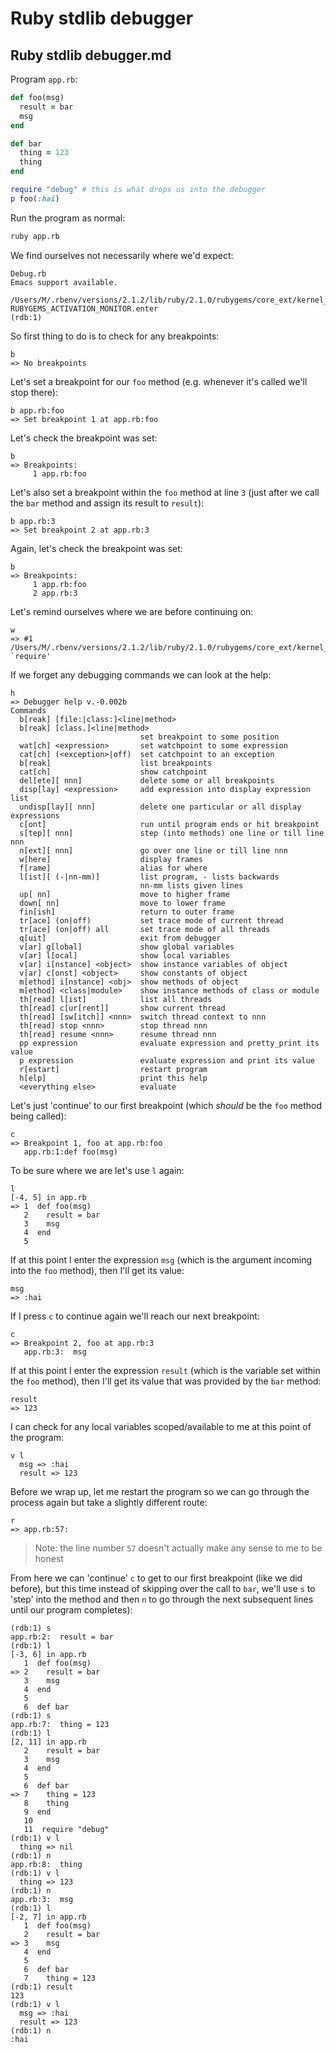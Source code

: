 # Ruby stdlib debugger

## Ruby stdlib debugger.md

Program `app.rb`:

```rb
def foo(msg)
  result = bar
  msg
end

def bar
  thing = 123
  thing
end

require "debug" # this is what drops us into the debugger
p foo(:hai)
```

Run the program as normal:

```bash
ruby app.rb
```

We find ourselves not necessarily where we'd expect:

```
Debug.rb
Emacs support available.

/Users/M/.rbenv/versions/2.1.2/lib/ruby/2.1.0/rubygems/core_ext/kernel_require.rb:57:        RUBYGEMS_ACTIVATION_MONITOR.enter
(rdb:1) 
```

So first thing to do is to check for any breakpoints:

```
b
=> No breakpoints
```

Let's set a breakpoint for our `foo` method (e.g. whenever it's called we'll stop there):

```
b app.rb:foo
=> Set breakpoint 1 at app.rb:foo
```

Let's check the breakpoint was set:

```
b
=> Breakpoints:
     1 app.rb:foo
```

Let's also set a breakpoint within the `foo` method at line `3` (just after we call the `bar` method and assign its result to `result`):

```
b app.rb:3
=> Set breakpoint 2 at app.rb:3
```

Again, let's check the breakpoint was set:

```
b
=> Breakpoints:
     1 app.rb:foo
     2 app.rb:3
```

Let's remind ourselves where we are before continuing on:

```
w
=> #1 /Users/M/.rbenv/versions/2.1.2/lib/ruby/2.1.0/rubygems/core_ext/kernel_require.rb:57:in `require'
```

If we forget any debugging commands we can look at the help:

```
h
=> Debugger help v.-0.002b
Commands
  b[reak] [file:|class:]<line|method>
  b[reak] [class.]<line|method>
                             set breakpoint to some position
  wat[ch] <expression>       set watchpoint to some expression
  cat[ch] (<exception>|off)  set catchpoint to an exception
  b[reak]                    list breakpoints
  cat[ch]                    show catchpoint
  del[ete][ nnn]             delete some or all breakpoints
  disp[lay] <expression>     add expression into display expression list
  undisp[lay][ nnn]          delete one particular or all display expressions
  c[ont]                     run until program ends or hit breakpoint
  s[tep][ nnn]               step (into methods) one line or till line nnn
  n[ext][ nnn]               go over one line or till line nnn
  w[here]                    display frames
  f[rame]                    alias for where
  l[ist][ (-|nn-mm)]         list program, - lists backwards
                             nn-mm lists given lines
  up[ nn]                    move to higher frame
  down[ nn]                  move to lower frame
  fin[ish]                   return to outer frame
  tr[ace] (on|off)           set trace mode of current thread
  tr[ace] (on|off) all       set trace mode of all threads
  q[uit]                     exit from debugger
  v[ar] g[lobal]             show global variables
  v[ar] l[ocal]              show local variables
  v[ar] i[nstance] <object>  show instance variables of object
  v[ar] c[onst] <object>     show constants of object
  m[ethod] i[nstance] <obj>  show methods of object
  m[ethod] <class|module>    show instance methods of class or module
  th[read] l[ist]            list all threads
  th[read] c[ur[rent]]       show current thread
  th[read] [sw[itch]] <nnn>  switch thread context to nnn
  th[read] stop <nnn>        stop thread nnn
  th[read] resume <nnn>      resume thread nnn
  pp expression              evaluate expression and pretty_print its value
  p expression               evaluate expression and print its value
  r[estart]                  restart program
  h[elp]                     print this help
  <everything else>          evaluate
```

Let's just 'continue' to our first breakpoint (which _should_ be the `foo` method being called):

```
c
=> Breakpoint 1, foo at app.rb:foo
   app.rb:1:def foo(msg)
```

To be sure where we are let's use `l` again:

```
l
[-4, 5] in app.rb
=> 1  def foo(msg)
   2    result = bar
   3    msg
   4  end
   5  
```

If at this point I enter the expression `msg` (which is the argument incoming into the `foo` method), then I'll get its value:

```
msg
=> :hai
```

If I press `c` to continue again we'll reach our next breakpoint:

```
c
=> Breakpoint 2, foo at app.rb:3
   app.rb:3:  msg
```

If at this point I enter the expression `result` (which is the variable set within the `foo` method), then I'll get its value that was provided by the `bar` method:

```
result
=> 123
```

I can check for any local variables scoped/available to me at this point of the program:

```
v l
  msg => :hai
  result => 123
```

Before we wrap up, let me restart the program so we can go through the process again but take a slightly different route:

```
r
=> app.rb:57:
```

> Note: the line number `57` doesn't actually make any sense to me to be honest

From here we can 'continue' `c` to get to our first breakpoint (like we did before), but this time instead of skipping over the call to `bar`, we'll use `s` to 'step' into the method and then `n` to go through the next subsequent lines until our program completes):

```
(rdb:1) s
app.rb:2:  result = bar
(rdb:1) l
[-3, 6] in app.rb
   1  def foo(msg)
=> 2    result = bar
   3    msg
   4  end
   5  
   6  def bar
(rdb:1) s
app.rb:7:  thing = 123
(rdb:1) l
[2, 11] in app.rb
   2    result = bar
   3    msg
   4  end
   5  
   6  def bar
=> 7    thing = 123
   8    thing
   9  end
   10  
   11  require "debug"
(rdb:1) v l
  thing => nil
(rdb:1) n
app.rb:8:  thing
(rdb:1) v l
  thing => 123
(rdb:1) n
app.rb:3:  msg
(rdb:1) l
[-2, 7] in app.rb
   1  def foo(msg)
   2    result = bar
=> 3    msg
   4  end
   5  
   6  def bar
   7    thing = 123
(rdb:1) result
123
(rdb:1) v l
  msg => :hai
  result => 123
(rdb:1) n
:hai
```

